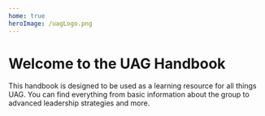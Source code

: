 ```yaml
---
home: true
heroImage: /uagLogo.png
---
```


# Welcome to the UAG Handbook

This handbook is designed to be used as a learning resource for all things UAG. You can find everything from basic information about the group to advanced leadership strategies and more.
